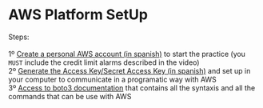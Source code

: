 # AWS Platform SetUp

Steps:<br/>
<br/>
1º [Create a personal AWS account (in spanish)](https://www.youtube.com/watch?v=8AUWxW14lhk&t=4s) to start the practice (you `MUST` include the credit limit alarms described in the video)<br/>
2º [Generate the Access Key/Secret Access Key (in spanish)](https://www.youtube.com/watch?v=_zMCdUndHy0&t=239s) and set up in your computer to communicate in a programatic way with AWS <br/>
3º [Access to boto3 documentation](https://boto3.amazonaws.com/v1/documentation/api/latest/index.html) that contains all the syntaxis and all the commands that can be use with AWS <br/>

